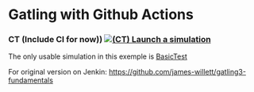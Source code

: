 Gatling with Github Actions
=========================

### CT (Include CI for now)) [![(CT) Launch a simulation](https://github.com/JulienBouchardIT/Gatling-on-GithubActions/actions/workflows/CT-runSimulation.yml/badge.svg)](https://github.com/JulienBouchardIT/Gatling-on-GithubActions/actions/workflows/CT-runSimulation.yml)



The only usable simulation in this exemple is [BasicTest](https://github.com/JulienBouchardIT/Gatling-on-GithubActions/blob/master/src/test/scala/BasicTest.scala)

For original version on Jenkin:
https://github.com/james-willett/gatling3-fundamentals
